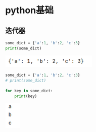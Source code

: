 # python基础

## 迭代器

```python
some_dict = {'a':1, 'b':2, 'c':3}
print(some_dict)
```

![image-20220810173007859](1.png)

```python
some_dict = {'a':1, 'b':2, 'c':3}
# print(some_dict)

for key in some_dict:
    print(key)
```

![image-20220810173123419](2.png)